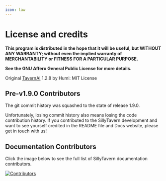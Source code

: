 ```yaml
---
icon: law
---
```


# License and credits

**This program is distributed in the hope that it will be useful, but WITHOUT ANY WARRANTY; without even the implied warranty of MERCHANTABILITY or FITNESS FOR A PARTICULAR PURPOSE.**

**See the GNU Affero General Public License for more details.**

Original [TavernAI](https://github.com/TavernAI/TavernAI) 1.2.8 by Humi: MIT License

## Pre-v1.9.0 Contributors
The git commit history was squashed to the state of release 1.9.0.

Unfortunately, losing commit history also means losing the code contribution history. If you contributed to the SillyTavern development and want to see yourself credited in the README file and Docs website, please get in touch with us!

## Documentation Contributors

Click the image below to see the full list of SillyTavern documentation contributors.

[![Contributors](https://contrib.rocks/image?repo=SillyTavern/SillyTavern-Docs)](https://github.com/SillyTavern/SillyTavern-Docs/graphs/contributors)
